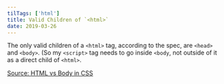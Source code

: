 ```yaml
---
tilTags: ['html']
title: Valid Children of `<html>`
date: 2019-03-26
---
```


The only valid children of a `<html>` tag, according to the spec, are `<head>` and `<body>`. (So my `<script>` tag needs to go inside `<body`, not outside of it as a direct child of `<html>`. 

[Source: HTML vs Body in CSS](https://css-tricks.com/html-vs-body-in-css/)